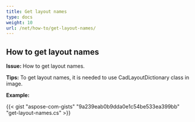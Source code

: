 ```yaml
---
title: Get layout names
type: docs
weight: 10
url: /net/how-to/get-layout-names/
---
```


## **How to get layout names**

**Issue:** How to get layout names.

**Tips:** To get layout names, it is needed to use CadLayoutDictionary class in image.

**Example:**

{{< gist "aspose-com-gists" "9a239eab0b9dda0e1c54be533ea399bb" "get-layout-names.cs" >}}